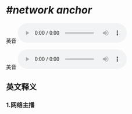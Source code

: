 # ***\#network anchor*** 
英音
<audio src="./media/network anchor 1_AAC.aac" controls="controls"></audio>

美音
<audio src="./media/network anchor 2_AAC.aac" controls="controls"></audio>



  

英文释义
---
### 1.**网络主播**  


